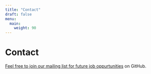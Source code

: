 ```yaml
---
title: "Contact"
draft: false
menu:
  main:
    weight: 90
---
```


# Contact

[Feel free to join our mailing list for future job oppurtunities](https://github.com/filipecarneiro/hugo-bootstrap-theme/issues/new) on GitHub.
